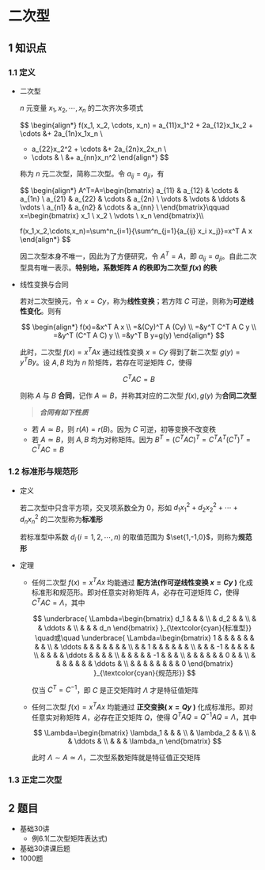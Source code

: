 # 二次型

## 1 知识点

### 1.1 定义

* 二次型

  $n$ 元变量 $x_1, x_2, \cdots, x_n$ 的二次齐次多项式
  
  $$
  \begin{align*}
    f(x_1, x_2, \cdots, x_n) =
    a_{11}x_1^2 + 2a_{12}x_1x_2 + \cdots &+ 2a_{1n}x_1x_n \\
    + a_{22}x_2^2 + \cdots &+ 2a_{2n}x_2x_n \\
    + \cdots & \\
    &+ a_{nn}x_n^2
  \end{align*}
  $$
  
  称为 $n$ 元二次型，简称二次型。令 $a_{ij}=a_{ji}$，有
  
  $$
  \begin{align*}
    A^T=A=\begin{bmatrix}
      a_{11} & a_{12} & \cdots & a_{1n} \\
      a_{21} & a_{22} & \cdots & a_{2n} \\
      \vdots & \vdots & \ddots & \vdots \\
      a_{n1} & a_{n2} & \cdots & a_{nn} \\
    \end{bmatrix}\qquad
    x=\begin{bmatrix}
      x_1 \\
      x_2 \\
      \vdots \\
      x_n
    \end{bmatrix}\\\\
  
    f(x_1,x_2,\cdots,x_n)=\sum^n_{i=1}{\sum^n_{j=1}{a_{ij} x_i x_j}}=x^T A x
  \end{align*}
  $$

  因二次型本身不唯一，因此为了方便研究，令 $A^T=A$，即 $a_{ij}=a_{ji}$。自此二次型具有唯一表示。**特别地，系数矩阵 $A$ 的秩即为二次型 $f(x)$ 的秩**

* 线性变换与合同

  若对二次型换元，令 $x=Cy$，称为**线性变换**；若方阵 $C$ 可逆，则称为**可逆线性变化**。则有
  
  $$
  \begin{align*}
    f(x)=&x^T A x \\
    =&(Cy)^T A (Cy) \\
    =&y^T C^T A C y \\
    =&y^T (C^T A C) y \\
    =&y^T B y=g(y)
  \end{align*}
  $$

  此时，二次型 $f(x)=x^T A x$ 通过线性变换 $x=Cy$ 得到了新二次型 $g(y)=y^T B y$。设 $A,B$ 均为 $n$ 阶矩阵，若存在可逆矩阵 $C$，使得
  
  $$
  C^T A C=B
  $$
  
  则称 $A$ 与 $B$ **合同**，记作 $A\simeq B$，并称其对应的二次型 $f(x),g(y)$ 为**合同二次型**

  > ***合同有如下性质***
  * 若 $A\simeq B$，则 $r(A)=r(B)$。因为 $C$ 可逆，初等变换不改变秩
  * 若 $A\simeq B$，则 $A,B$ 均为对称矩阵。因为 $B^T=\left(C^T A C\right)^T=C^T A^T (C^T)^T=C^T A C=B$

### 1.2 标准形与规范形

* 定义

  若二次型中只含平方项，交叉项系数全为 $0$，形如 $d_1 x^2_1+d_2 x^2_2+\cdots+d_n x^2_n$ 的二次型称为**标准形**
  
  若标准型中系数 $d_i\,(i=1,2,\cdots,n)$ 的取值范围为 $\set{1,-1,0}$，则称为**规范形**

* 定理
  * 任何二次型 $f(x)=x^T A x$ 均能通过 **配方法(作可逆线性变换 $x=Cy$ )** 化成标准形和规范形。即对任意实对称矩阵 $A$，必存在可逆矩阵 $C$，使得 $C^T A C=\Lambda$，其中

    $$
    \underbrace{
      \Lambda=\begin{bmatrix}
        d_1 & & & \\
        & d_2 & & \\
        & & \ddots & \\
        & & & d_n
      \end{bmatrix}
    }_{\textcolor{cyan}{标准型}}
    \quad或\quad
    \underbrace{
      \Lambda=\begin{bmatrix}
        1 & & & & & & & & \\
        & \ddots & & & & & & & \\
        & & 1 & & & & & & \\
        & & & -1 & & & & & \\
        & & & & \ddots & & & & \\
        & & & & & -1 & & & \\
        & & & & & & 0 & & \\
        & & & & & & & \ddots & \\
        & & & & & & & & 0
      \end{bmatrix}
    }_{\textcolor{cyan}{规范形}}
    $$

    仅当 $C^T=C^{-1}$，即 $C$ 是正交矩阵时 $\Lambda$ 才是特征值矩阵
  
  * 任何二次型 $f(x)=x^T A x$ 均能通过 **正交变换( $x=Qy$ )** 化成标准形。即对任意实对称矩阵 $A$，必存在正交矩阵 $Q$，使得 $Q^T A Q=Q^{-1} A Q=\Lambda$，其中
  
    $$
    \Lambda=\begin{bmatrix}
        \lambda_1 & & & \\
        & \lambda_2 & & \\
        & & \ddots & \\
        & & & \lambda_n
    \end{bmatrix}
    $$

    此时 $\Lambda\sim A\simeq\Lambda$，二次型系数矩阵就是特征值正交矩阵
  
### 1.3 正定二次型

## 2 题目

* 基础30讲
  * 例6.1(二次型矩阵表达式)
* 基础30讲课后题
* 1000题
